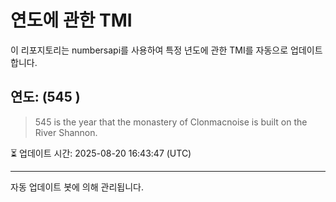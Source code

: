 
# 연도에 관한 TMI

이 리포지토리는 numbersapi를 사용하여 특정 년도에 관한 TMI를 자동으로 업데이트합니다.

## 연도: (545 )
> 545 is the year that the monastery of Clonmacnoise is built on the River Shannon.

⏳ 업데이트 시간: 2025-08-20 16:43:47 (UTC)

---
자동 업데이트 봇에 의해 관리됩니다.
